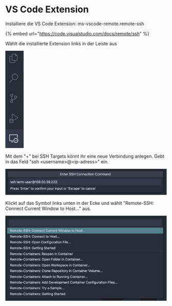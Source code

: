 # VS Code Extension

Installiere die VS Code Extension: ms-vscode-remote.remote-ssh

{% embed url="https://code.visualstudio.com/docs/remote/ssh" %}

Wählt die installierte Extension links in der Leiste aus

![](../../.gitbook/assets/screenshot-2021-03-02-at-12.42.08.png)

Mit dem "+" bei SSH Targets könnt ihr eine neue Verbindung anlegen. Gebt in das Feld "ssh &lt;username&gt;@&lt;ip-adress&gt;" ein.

![](../../.gitbook/assets/screenshot-2021-03-02-at-12.18.13.png)

Klickt auf das Symbol links unten in der Ecke und wählt "Remote-SSH: Connect Current Window to Host..." aus.

![](../../.gitbook/assets/screenshot-2021-03-02-at-12.18.38.png)


